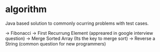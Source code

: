 # algorithm
Java based solution to commonly ocurring problems with test cases.

-> Fibonacci
-> First Recurrung Element (appreared in google interview question)
-> Merge Sorted Array (Its the key to merge sort)
-> Reverse a String (common question for new programmers)
